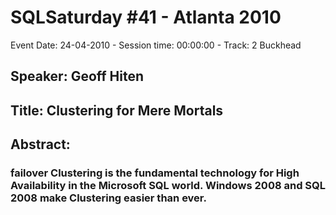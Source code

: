 # SQLSaturday #41 - Atlanta 2010
Event Date: 24-04-2010 - Session time: 00:00:00 - Track: 2 Buckhead
## Speaker: Geoff Hiten
## Title: Clustering for Mere Mortals
## Abstract:
### failover Clustering is the fundamental technology for High Availability in the Microsoft SQL world.  Windows 2008 and SQL 2008 make Clustering easier than ever.
